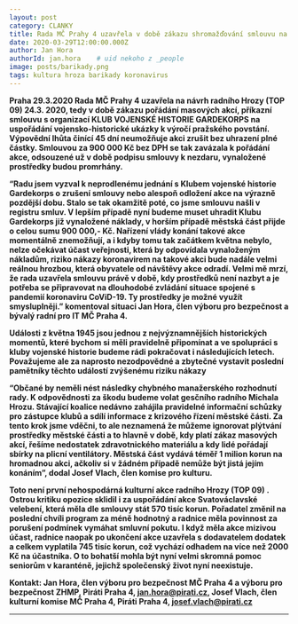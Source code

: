 ```yaml
---
layout: post
category: CLANKY
title: Rada MČ Prahy 4 uzavřela v době zákazu shromažďování smlouvu na konání masové akce
date: 2020-03-29T12:00:00.000Z
author: Jan Hora 
authorId: jan.hora    # uid nekoho z _people
image: posts/barikady.png
tags: kultura hroza barikady koronavirus
---
```


<b>Praha 29.3.2020 Rada MČ Prahy 4 uzavřela na návrh radního Hrozy (TOP 09) 24.3. 2020, tedy v době zákazu pořádání masových akcí, příkazní smlouvu s organizací KLUB VOJENSKÉ HISTORIE GARDEKORPS na uspořádání vojensko-historické ukázky k výročí pražského povstání. Výpovědní lhůta činící 45 dní neumožňuje akci zrušit bez uhrazení plné částky. Smlouvou za 900 000 Kč bez DPH se tak zavázala k pořádání akce, odsouzené už v době podpisu smlouvy k nezdaru, vynaložené prostředky budou promrhány.<b>

“Radu jsem vyzval k neprodlenému jednání s Klubem vojenské historie Gardekorps o zrušení smlouvy nebo alespoň odložení akce na výrazně pozdější dobu. Stalo se tak okamžitě poté, co jsme smlouvu našli v registru smluv. V lepším případě nyní budeme muset uhradit Klubu Gardekorps již vynaložené náklady, v horším případě městská část přijde o celou sumu 900 000,-  Kč. Nařízení vlády konání takové akce momentálně znemožňují, a i kdyby tomu tak začátkem května nebylo, nelze očekávat účast veřejnosti, která by odpovídala vynaloženým nákladům, riziko nákazy koronavirem na takové akci bude nadále velmi reálnou hrozbou, která obyvatele od návštěvy akce odradí. Velmi mě mrzí, že rada uzavřela smlouvu právě v době, kdy prostředků není nazbyt a je potřeba se připravovat na dlouhodobé zvládání situace spojené s pandemií koronaviru CoViD-19. Ty prostředky je možné využít smysluplněji.” komentoval situaci Jan Hora, člen výboru pro bezpečnost a bývalý radní pro IT MČ Praha 4.

Události z května 1945 jsou jednou z nejvýznamnějších historických momentů, které bychom si měli pravidelně připomínat a ve spolupráci s kluby vojenské historie budeme rádi pokračovat i  následujících letech. Považujeme ale za naprosto nezodpovědné a zbytečné vystavit poslední pamětníky těchto událostí zvýšenému riziku nákazy 

“Občané by neměli nést následky chybného manažerského rozhodnutí rady. K odpovědnosti za škodu budeme volat gesčního radního Michala Hrozu. Stávající koalice nedávno zahájila pravidelné informační schůzky pro zástupce klubů a sdílí informace z krizového řízení městské části. Za tento krok jsme vděčni, to ale neznamená že můžeme ignorovat plýtvání prostředky městské části a to hlavně v době, kdy platí zákaz masových akcí, řešíme nedostatek zdravotnického materiálu a kdy lidé pořádají sbírky na plicní ventilátory. Městská část vydává téměř 1 milion korun na hromadnou akci, ačkoliv si v žádném případě nemůže být jistá jejím konáním”,
dodal Josef Vlach, člen komise pro kulturu. 

Toto není první nehospodárná kulturní akce radního Hrozy (TOP 09) . Ostrou kritiku opozice sklidil i za uspořádání akce Svatováclavské velebení, která měla dle smlouvy stát 570 tisíc korun. Pořadatel změnil na poslední chvíli program za méně hodnotný a radnice měla povinnost za porušení podmínek vymáhat smluvní pokutu. I když měla akce mizivou účast, radnice naopak po ukončení akce uzavřela s dodavatelem dodatek a celkem vyplatila 745 tisíc korun, což vychází odhadem na více než 2000 Kč na účastníka. O to bohatší mohla být nyní velmi skromná pomoc seniorům v karanténě, jejichž společenský život nyní neexistuje. 

Kontakt: Jan Hora, člen výboru pro bezpečnost MČ Praha 4 a výboru pro bezpečnost ZHMP, Piráti Praha 4, jan.hora@pirati.cz, Josef Vlach, člen kulturní komise  MČ Praha 4, Piráti Praha 4, josef.vlach@pirati.cz


- - -
